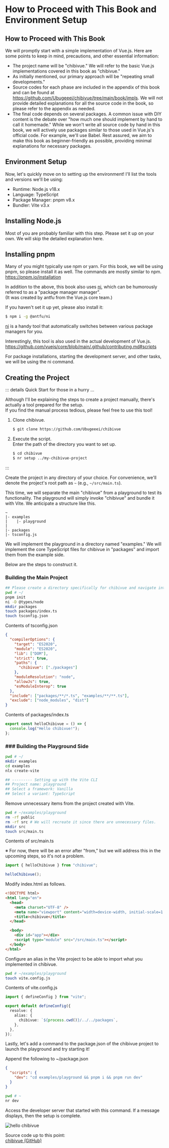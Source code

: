 # How to Proceed with This Book and Environment Setup

## How to Proceed with This Book

We will promptly start with a simple implementation of Vue.js. Here are some points to keep in mind, precautions, and other essential information:

- The project name will be "chibivue." We will refer to the basic Vue.js implementations covered in this book as "chibivue."
- As initially mentioned, our primary approach will be "repeating small developments."
- Source codes for each phase are included in the appendix of this book and can be found at https://github.com/Ubugeeei/chibivue/tree/main/book/impls. We will not provide detailed explanations for all the source code in the book, so please refer to the appendix as needed.
- The final code depends on several packages. A common issue with DIY content is the debate over "how much one should implement by hand to call it homemade." While we won't write all source code by hand in this book, we will actively use packages similar to those used in Vue.js's official code. For example, we'll use Babel. Rest assured, we aim to make this book as beginner-friendly as possible, providing minimal explanations for necessary packages.

## Environment Setup

Now, let's quickly move on to setting up the environment! I'll list the tools and versions we'll be using:

- Runtime: Node.js v18.x
- Language: TypeScript
- Package Manager: pnpm v8.x
- Bundler: Vite v3.x

## Installing Node.js

Most of you are probably familiar with this step. Please set it up on your own. We will skip the detailed explanation here.

## Installing pnpm

Many of you might typically use npm or yarn. For this book, we will be using pnpm, so please install it as well. The commands are mostly similar to npm.
https://pnpm.io/installation

In addition to the above, this book also uses [ni](https://github.com/antfu/ni), which can be humorously referred to as a "package manager manager".  
(It was created by antfu from the Vue.js core team.)

If you haven't set it up yet, please also install it:

```sh
$ npm i -g @antfu/ni
```

[ni](https://github.com/antfu/ni) is a handy tool that automatically switches between various package managers for you.

Interestingly, this tool is also used in the actual development of Vue.js.  
https://github.com/vuejs/core/blob/main/.github/contributing.md#scripts

For package installations, starting the development server, and other tasks, we will be using the ni command.

## Creating the Project

::: details Quick Start for those in a hurry ...

Although I'll be explaining the steps to create a project manually, there's actually a tool prepared for the setup.  
If you find the manual process tedious, please feel free to use this tool!

1. Clone chibivue.

   ```sh
   $ git clone https://github.com/Ubugeeei/chibivue
   ```

2. Execute the script.  
    Enter the path of the directory you want to set up.

   ```sh
   $ cd chibivue
   $ nr setup ../my-chibivue-project
   ```

:::

Create the project in any directory of your choice. For convenience, we'll denote the project's root path as `~` (e.g., `~/src/main.ts`).

This time, we will separate the main "chibivue" from a playground to test its functionality. The playground will simply invoke "chibivue" and bundle it with Vite. We anticipate a structure like this.

```
~
|- examples
|    |- playground
|
|- packages
|- tsconfig.js
```

We will implement the playground in a directory named "examples."
We will implement the core TypeScript files for chibivue in "packages" and import them from the example side.

Below are the steps to construct it.

### Building the Main Project

```sh
## Please create a directory specifically for chibivue and navigate into it. (Such notes will be omitted hereafter.)
pwd # ~/
pnpm init
ni -D @types/node
mkdir packages
touch packages/index.ts
touch tsconfig.json
```

Contents of tsconfig.json

```json
{
  "compilerOptions": {
    "target": "ES2020",
    "module": "ES2020",
    "lib": ["DOM"],
    "strict": true,
    "paths": {
      "chibivue": ["./packages"]
    },
    "moduleResolution": "node",
    "allowJs": true,
    "esModuleInterop": true
  },
  "include": ["packages/**/*.ts", "examples/**/**.ts"],
  "exclude": ["node_modules", "dist"]
}
```

Contents of packages/index.ts

```ts
export const helloChibivue = () => {
  console.log("Hello chibivue!");
};
```

### ### Building the Playground Side

```sh
pwd # ~/
mkdir examples
cd examples
nlx create-vite

## --------- Setting up with the Vite CLI
## Project name: playground
## Select a framework: Vanilla
## Select a variant: TypeScript
```

Remove unnecessary items from the project created with Vite.

```sh
pwd # ~/examples/playground
rm -rf public
rm -rf src # We will recreate it since there are unnecessary files.
mkdir src
touch src/main.ts
```

Contents of src/main.ts

※ For now, there will be an error after "from," but we will address this in the upcoming steps, so it's not a problem.

```ts
import { helloChibivue } from "chibivue";

helloChibivue();
```

Modify index.html as follows.

```html
<!DOCTYPE html>
<html lang="en">
  <head>
    <meta charset="UTF-8" />
    <meta name="viewport" content="width=device-width, initial-scale=1.0" />
    <title>chibivue</title>
  </head>

  <body>
    <div id="app"></div>
    <script type="module" src="/src/main.ts"></script>
  </body>
</html>
```

Configure an alias in the Vite project to be able to import what you implemented in chibivue.

```sh
pwd # ~/examples/playground
touch vite.config.js
```

Contents of vite.config.js

```ts
import { defineConfig } from "vite";

export default defineConfig({
  resolve: {
    alias: {
      chibivue: `${process.cwd()}/../../packages`,
    },
  },
});
```

Lastly, let's add a command to the package.json of the chibivue project to launch the playground and try starting it!

Append the following to ~/package.json

```json
{
  "scripts": {
    "dev": "cd examples/playground && pnpm i && pnpm run dev"
  }
}
```

```sh
pwd # ~
nr dev
```

Access the developer server that started with this command. If a message displays, then the setup is complete.

![hello chibivue](https://raw.githubusercontent.com/Ubugeeei/chibivue/main/book/images/hello_chibivue.png)

Source code up to this point:  
[chibivue (GitHub)](https://github.com/Ubugeeei/chibivue/tree/main/book/impls//00_introduction/010_project_setup)

